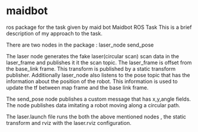 # maidbot
ros package for the task given by maid bot
Maidbot ROS Task
This is a brief description of my approach to the task. 

There are two nodes in the package :
laser_node 
send_pose

The laser node generates the fake laser(circular scan) scan data in the laser_frame and publishes it it the scan topic. The laser_frame is offset from the base_link frame. This transform is published by a static transform publisher. Additionally laser_node also listens to the pose topic that has the information about the position of the robot. This information is used to update the tf between map frame and the base link frame.

The send_pose node publishes a custom message that has x,y,angle fields. The node publishes data imitating a robot moving along a circular path.

The laser.launch file runs the both the above mentioned nodes , the static transform and rviz with the laser.rviz configuration.
